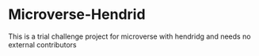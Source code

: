 # Microverse-Hendrid
This is a trial challenge project for microverse with hendridg and needs no external contributors 
